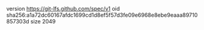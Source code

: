 version https://git-lfs.github.com/spec/v1
oid sha256:a1a72dc60167afdc1699cd1d8ef5f57d3fe09e6968e8ebe9eaaa89710857303d
size 2049
